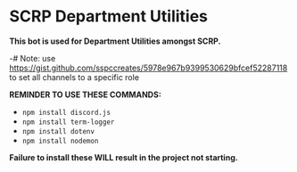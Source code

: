 # SCRP Department Utilities

**This bot is used for Department Utilities amongst SCRP.**

-# Note: use https://gist.github.com/sspccreates/5978e967b9399530629bfcef52287118 to set all channels to a specific role

**REMINDER TO USE THESE COMMANDS:**
- `npm install discord.js`
- `npm install term-logger`
- `npm install dotenv`
- `npm install nodemon`

**Failure to install these WILL result in the project not starting.**
